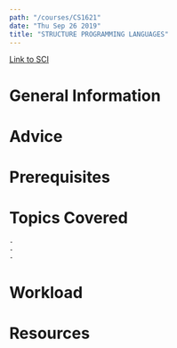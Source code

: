 ```yaml
---
path: "/courses/CS1621"
date: "Thu Sep 26 2019"
title: "STRUCTURE PROGRAMMING LANGUAGES"
---
```

[Link to SCI]("http://courses.sci.pitt.edu/courses/courses/view/CS-1621")

# General Information

# Advice


# Prerequisites
<!-- PREREQ_REPLACEMENT (Do not remove) -->

<!-- END PREREQ_REPLACEMENT (Do not remove) -->
# Topics Covered
	- 
	-
	-
# Workload

<!-- TESTIMONIALS
# Testimonials
This gets replaced with Gatsby, its
data comes from Google Sheets for easier
editing!
-->

# Resources
